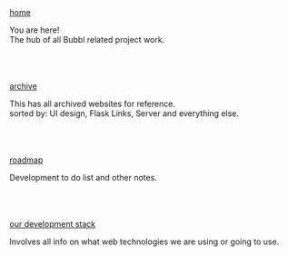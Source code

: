 <!DOCTYPE html>
<html lang="en" dir="ltr">
  <head>
    <meta charset="utf-8">
    <link rel="stylesheet" href="index.css">
    <title>Bubbl - Roadmap, Thoughts & Ideas</title>
  </head>
  <body>

<div class="middlemenu">
    <a class="activemenu" href="home.html">home</a><p>You are here! <br> The hub of all Bubbl related project work.</p>    <br><br><br>
    <a class="menu" href="index.html">archive</a><p>This has all archived websites for reference. <br> sorted by: UI design, Flask Links, Server and everything else.</p>      <br><br><br>
    <a class="menu" href="roadmap.html">roadmap</a><p>Development to do list and other notes.</p>        <br><br><br>
    <a class="menu" href="stack.html">our development stack</a><p>Involves all info on what web technologies we are using or going to use.</p><br><br><br>
</div>
